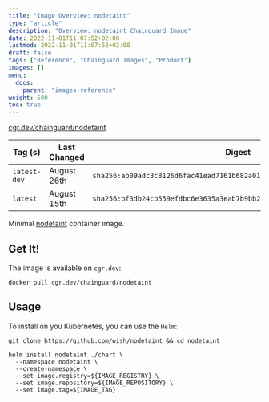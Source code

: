 ```yaml
---
title: "Image Overview: nodetaint"
type: "article"
description: "Overview: nodetaint Chainguard Image"
date: 2022-11-01T11:07:52+02:00
lastmod: 2022-11-01T11:07:52+02:00
draft: false
tags: ["Reference", "Chainguard Images", "Product"]
images: []
menu:
  docs:
    parent: "images-reference"
weight: 500
toc: true
---
```


[cgr.dev/chainguard/nodetaint](https://github.com/chainguard-images/images/tree/main/images/nodetaint)

| Tag (s)       | Last Changed | Digest                                                                    |
|---------------|--------------|---------------------------------------------------------------------------|
|  `latest-dev` | August 26th  | `sha256:ab09adc3c8126d6fac41ead7161b682a016a00c0352f7ed9665b9da3a2936a78` |
|  `latest`     | August 15th  | `sha256:bf3db24cb559efdbc6e3635a3eab7b9bb28debf18bc4a6253a9d2bacd3615b43` |



Minimal [nodetaint](https://github.com/wish/nodetaint) container image.

## Get It!

The image is available on `cgr.dev`:

```
docker pull cgr.dev/chainguard/nodetaint
```

## Usage

To install on you Kubernetes, you can use the `Helm`:

```shell
git clone https://github.com/wish/nodetaint && cd nodetaint

helm install nodetaint ./chart \
  --namespace nodetaint \
  --create-namespace \
  --set image.registry=${IMAGE_REGISTRY} \
  --set image.repository=${IMAGE_REPOSITORY} \
  --set image.tag=${IMAGE_TAG}
```


